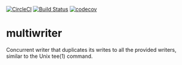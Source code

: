 [![CircleCI](https://circleci.com/gh/immortal/multiwriter.svg?style=svg)](https://circleci.com/gh/immortal/multiwriter)
[![Build Status](https://travis-ci.org/immortal/multiwriter.svg?branch=master)](https://travis-ci.org/immortal/multiwriter)
[![codecov](https://codecov.io/gh/immortal/multiwriter/branch/master/graph/badge.svg)](https://codecov.io/gh/immortal/multiwriter)


# multiwriter
Concurrent writer that duplicates its writes to all the provided writers,
similar to the Unix tee(1) command.
